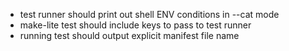 - test runner should print out shell ENV conditions in --cat mode
- make-lite test should include keys to pass to test runner
- running test should output explicit manifest file name
